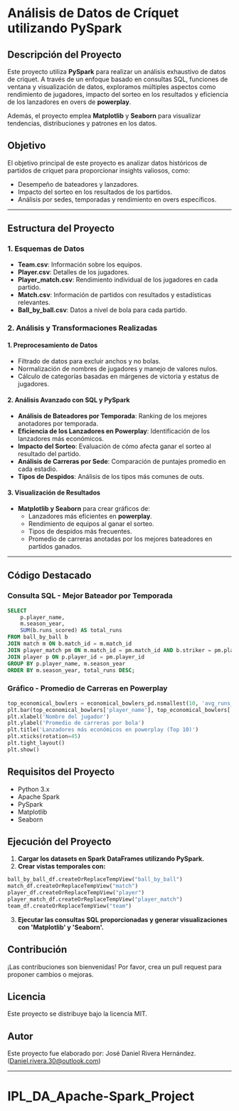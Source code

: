 # **Análisis de Datos de Críquet utilizando PySpark**

## **Descripción del Proyecto**
Este proyecto utiliza **PySpark** para realizar un análisis exhaustivo de datos de críquet. A través de un enfoque basado en consultas SQL, funciones de ventana y visualización de datos, exploramos múltiples aspectos como rendimiento de jugadores, impacto del sorteo en los resultados y eficiencia de los lanzadores en overs de **powerplay**.

Además, el proyecto emplea **Matplotlib** y **Seaborn** para visualizar tendencias, distribuciones y patrones en los datos. 

## **Objetivo**
El objetivo principal de este proyecto es analizar datos históricos de partidos de críquet para proporcionar insights valiosos, como:
- Desempeño de bateadores y lanzadores.
- Impacto del sorteo en los resultados de los partidos.
- Análisis por sedes, temporadas y rendimiento en overs específicos.

---

## **Estructura del Proyecto**
### 1. **Esquemas de Datos**
- **Team.csv**: Información sobre los equipos.  
- **Player.csv**: Detalles de los jugadores.  
- **Player_match.csv**: Rendimiento individual de los jugadores en cada partido.  
- **Match.csv**: Información de partidos con resultados y estadísticas relevantes.  
- **Ball_by_ball.csv**: Datos a nivel de bola para cada partido.

### 2. **Análisis y Transformaciones Realizadas**
#### **1. Preprocesamiento de Datos**
- Filtrado de datos para excluir anchos y no bolas.
- Normalización de nombres de jugadores y manejo de valores nulos.
- Cálculo de categorías basadas en márgenes de victoria y estatus de jugadores.

#### **2. Análisis Avanzado con SQL y PySpark**
- **Análisis de Bateadores por Temporada**: Ranking de los mejores anotadores por temporada.  
- **Eficiencia de los Lanzadores en Powerplay**: Identificación de los lanzadores más económicos.  
- **Impacto del Sorteo**: Evaluación de cómo afecta ganar el sorteo al resultado del partido.  
- **Análisis de Carreras por Sede**: Comparación de puntajes promedio en cada estadio.  
- **Tipos de Despidos**: Análisis de los tipos más comunes de outs.

#### **3. Visualización de Resultados**
- **Matplotlib y Seaborn** para crear gráficos de:
  - Lanzadores más eficientes en **powerplay**.
  - Rendimiento de equipos al ganar el sorteo.
  - Tipos de despidos más frecuentes.
  - Promedio de carreras anotadas por los mejores bateadores en partidos ganados.

---

## **Código Destacado**
### **Consulta SQL - Mejor Bateador por Temporada**
```sql
SELECT 
    p.player_name,
    m.season_year,
    SUM(b.runs_scored) AS total_runs 
FROM ball_by_ball b
JOIN match m ON b.match_id = m.match_id   
JOIN player_match pm ON m.match_id = pm.match_id AND b.striker = pm.player_id     
JOIN player p ON p.player_id = pm.player_id
GROUP BY p.player_name, m.season_year
ORDER BY m.season_year, total_runs DESC;
```

### **Gráfico - Promedio de Carreras en Powerplay**
```python
top_economical_bowlers = economical_bowlers_pd.nsmallest(10, 'avg_runs_per_ball')
plt.bar(top_economical_bowlers['player_name'], top_economical_bowlers['avg_runs_per_ball'], color='skyblue')
plt.xlabel('Nombre del jugador')
plt.ylabel('Promedio de carreras por bola')
plt.title('Lanzadores más económicos en powerplay (Top 10)')
plt.xticks(rotation=45)
plt.tight_layout()
plt.show()
```

## **Requisitos del Proyecto**
- Python 3.x
- Apache Spark
- PySpark
- Matplotlib
- Seaborn

## **Ejecución del Proyecto**
1. **Cargar los datasets en Spark DataFrames utilizando PySpark.**
2. **Crear vistas temporales con:**
```python
ball_by_ball_df.createOrReplaceTempView("ball_by_ball")
match_df.createOrReplaceTempView("match")
player_df.createOrReplaceTempView("player")
player_match_df.createOrReplaceTempView("player_match")
team_df.createOrReplaceTempView("team")
```
3. **Ejecutar las consultas SQL proporcionadas y generar visualizaciones con 'Matplotlib' y 'Seaborn'.**

## **Contribución**
¡Las contribuciones son bienvenidas! Por favor, crea un pull request para proponer cambios o mejoras.

## **Licencia**
Este proyecto se distribuye bajo la licencia MIT.

## Autor

Este proyecto fue elaborado por: José Daniel Rivera Hernández. (<Daniel.rivera.30@outlook.com>)

---

# IPL_DA_Apache-Spark_Project
